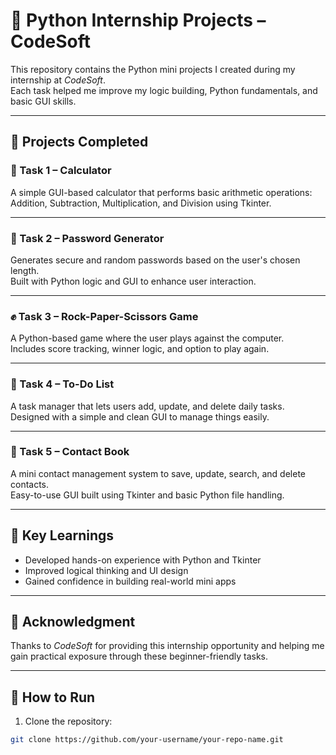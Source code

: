 # 🔹 Python Internship Projects – CodeSoft

This repository contains the Python mini projects I created during my internship at *CodeSoft*.  
Each task helped me improve my logic building, Python fundamentals, and basic GUI skills.

---

## 📌 Projects Completed

### 🧮 Task 1 – Calculator  
A simple GUI-based calculator that performs basic arithmetic operations:  
Addition, Subtraction, Multiplication, and Division using Tkinter.

---

### 🔐 Task 2 – Password Generator  
Generates secure and random passwords based on the user's chosen length.  
Built with Python logic and GUI to enhance user interaction.

---

### ✊ Task 3 – Rock-Paper-Scissors Game  
A Python-based game where the user plays against the computer.  
Includes score tracking, winner logic, and option to play again.

---

### 📝 Task 4 – To-Do List  
A task manager that lets users add, update, and delete daily tasks.  
Designed with a simple and clean GUI to manage things easily.

---

### 📒 Task 5 – Contact Book  
A mini contact management system to save, update, search, and delete contacts.  
Easy-to-use GUI built using Tkinter and basic Python file handling.

---

## 🧠 Key Learnings

- Developed hands-on experience with Python and Tkinter  
- Improved logical thinking and UI design  
- Gained confidence in building real-world mini apps

---

## 🙏 Acknowledgment

Thanks to *CodeSoft* for providing this internship opportunity and helping me gain practical exposure through these beginner-friendly tasks.

---

## 🚀 How to Run

1. Clone the repository:
```bash
git clone https://github.com/your-username/your-repo-name.git
